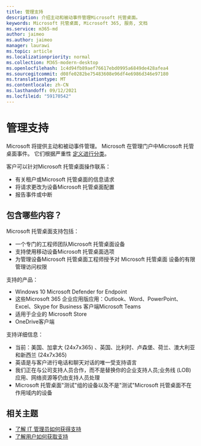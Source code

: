 ```yaml
---
title: 管理支持
description: 介绍主动和被动事件管理Microsoft 托管桌面。
keywords: Microsoft 托管桌面, Microsoft 365, 服务, 文档
ms.service: m365-md
author: jaimeo
ms.author: jaimeo
manager: laurawi
ms.topic: article
ms.localizationpriority: normal
ms.collection: M365-modern-desktop
ms.openlocfilehash: 1c4d94fb89aef76617ebd0995a6849de428afea4
ms.sourcegitcommit: d08fe0282be75483608e96df4e6986d346e97180
ms.translationtype: MT
ms.contentlocale: zh-CN
ms.lasthandoff: 09/12/2021
ms.locfileid: "59170542"
---
```

# <a name="admin-support"></a>管理支持

Microsoft 将提供主动和被动事件管理。 Microsoft 在管理门户中Microsoft 托管桌面事件。 它们根据严重性 [定义进行分类](../working-with-managed-desktop/admin-support.md#sev)。

客户可以针对Microsoft 托管桌面操作联系：
- 有关租户或Microsoft 托管桌面的信息请求
- 将请求更改为设备Microsoft 托管桌面配置
- 报告事件或中断

## <a name="whats-included"></a>包含哪些内容？

Microsoft 托管桌面支持包括：

- 一个专门的工程师团队Microsoft 托管桌面设备
- 支持使用移动设备Microsoft 托管桌面选项
- 为管理设备Microsoft 托管桌面工程师授予对 Microsoft 托管桌面 设备的有限管理访问权限 

支持的产品：

- Windows 10 Microsoft Defender for Endpoint
- 这些Microsoft 365 企业应用版应用：Outlook、Word、PowerPoint、Excel、Skype for Business 客户端Microsoft Teams 
- 适用于企业的 Microsoft Store 
- OneDrive客户端 

支持详细信息：

- 当前：美国、加拿大 (24x7x365) 、英国、比利时、卢森堡、荷兰、澳大利亚和新西兰 (24x7x365)  
- 英语是与客户进行电话和聊天对话的唯一受支持语言 
- 我们正在与公司支持人员合作，而不是替换你的企业支持人员;业务线 (LOB) 应用、网络资源等仍由支持人员处理 
- Microsoft 托管桌面"测试"组的设备以及不是"测试"Microsoft 托管桌面不在作用域内的设备 


## <a name="related-topics"></a>相关主题

- [了解 IT 管理员如何获得支持](../working-with-managed-desktop/admin-support.md)
- [了解用户如何获取支持](../working-with-managed-desktop/end-user-support.md)
